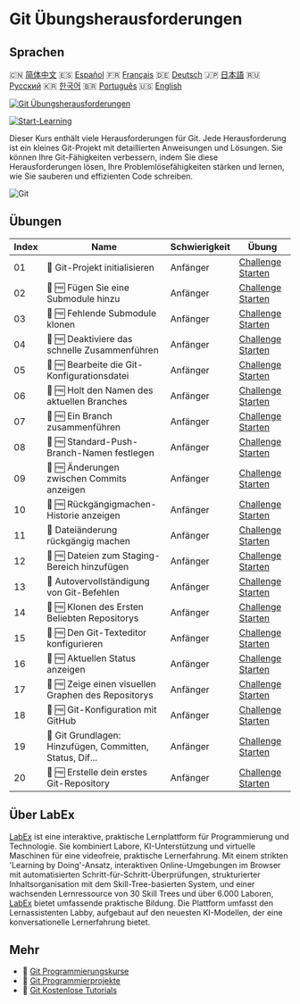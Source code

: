 # Git Übungsherausforderungen

## Sprachen

🇨🇳 [简体中文](README_zh.md) 🇪🇸 [Español](README_es.md) 🇫🇷 [Français](README_fr.md) 🇩🇪 [Deutsch](README_de.md) 🇯🇵 [日本語](README_ja.md) 🇷🇺 [Русский](README_ru.md) 🇰🇷 [한국어](README_ko.md) 🇧🇷 [Português](README_pt.md) 🇺🇸 [English](README.md) 

[![Git Übungsherausforderungen](https://cover-creator.labex.io/git-practice-challenges.png?lang=de)](https://labex.io/de/courses/git-practice-challenges)

[![Start-Learning](https://img.shields.io/badge/Start-Learning-whitesmoke?style=for-the-badge)](https://labex.io/de/courses/git-practice-challenges)

Dieser Kurs enthält viele Herausforderungen für Git. Jede Herausforderung ist ein kleines Git-Projekt mit detaillierten Anweisungen und Lösungen. Sie können Ihre Git-Fähigkeiten verbessern, indem Sie diese Herausforderungen lösen, Ihre Problemlösefähigkeiten stärken und lernen, wie Sie sauberen und effizienten Code schreiben.

![Git](https://img.shields.io/badge/Git-whitesmoke?style=for-the-badge&logo=git)


## Übungen

|   Index | Name                                                      | Schwierigkeit   | Übung                                                                                                                                                        |
|---------|-----------------------------------------------------------|-----------------|--------------------------------------------------------------------------------------------------------------------------------------------------------------|
|      01 | 🎯  Git-Projekt initialisieren                            | Anfänger        | <a target='_blank' href='https://labex.io/de/labs/git-initialize-git-project-385166?course=git-practice-challenges'>Challenge Starten</a>                    |
|      02 | 🎯 🆓 Fügen Sie eine Submodule hinzu                      | Anfänger        | <a target='_blank' href='https://labex.io/de/labs/add-a-submodule-12611?course=git-practice-challenges'>Challenge Starten</a>                                |
|      03 | 🎯 🆓 Fehlende Submodule klonen                           | Anfänger        | <a target='_blank' href='https://labex.io/de/labs/clone-missing-submodules-12620?course=git-practice-challenges'>Challenge Starten</a>                       |
|      04 | 🎯 🆓 Deaktiviere das schnelle Zusammenführen             | Anfänger        | <a target='_blank' href='https://labex.io/de/labs/disable-fast-forward-merging-12642?course=git-practice-challenges'>Challenge Starten</a>                   |
|      05 | 🎯 🆓 Bearbeite die Git-Konfigurationsdatei               | Anfänger        | <a target='_blank' href='https://labex.io/de/labs/edit-git-configuration-file-12645?course=git-practice-challenges'>Challenge Starten</a>                    |
|      06 | 🎯 🆓 Holt den Namen des aktuellen Branches               | Anfänger        | <a target='_blank' href='https://labex.io/de/labs/get-the-current-branch-name-12633?course=git-practice-challenges'>Challenge Starten</a>                    |
|      07 | 🎯 🆓 Ein Branch zusammenführen                           | Anfänger        | <a target='_blank' href='https://labex.io/de/labs/merge-a-branch-12655?course=git-practice-challenges'>Challenge Starten</a>                                 |
|      08 | 🎯 🆓 Standard-Push-Branch-Namen festlegen                | Anfänger        | <a target='_blank' href='https://labex.io/de/labs/set-default-push-branch-name-12672?course=git-practice-challenges'>Challenge Starten</a>                   |
|      09 | 🎯 🆓 Änderungen zwischen Commits anzeigen                | Anfänger        | <a target='_blank' href='https://labex.io/de/labs/view-changes-between-commits-12684?course=git-practice-challenges'>Challenge Starten</a>                   |
|      10 | 🎯 🆓 Rückgängigmachen-Historie anzeigen                  | Anfänger        | <a target='_blank' href='https://labex.io/de/labs/view-undo-history-12696?course=git-practice-challenges'>Challenge Starten</a>                              |
|      11 | 🎯  Dateiänderung rückgängig machen                       | Anfänger        | <a target='_blank' href='https://labex.io/de/labs/git-cancel-file-change-387714?course=git-practice-challenges'>Challenge Starten</a>                        |
|      12 | 🎯 🆓 Dateien zum Staging-Bereich hinzufügen              | Anfänger        | <a target='_blank' href='https://labex.io/de/labs/add-files-to-the-staging-area-12675?course=git-practice-challenges'>Challenge Starten</a>                  |
|      13 | 🎯  Autovervollständigung von Git-Befehlen                | Anfänger        | <a target='_blank' href='https://labex.io/de/labs/autocorrect-git-commands-12614?course=git-practice-challenges'>Challenge Starten</a>                       |
|      14 | 🎯 🆓 Klonen des Ersten Beliebten Repositorys             | Anfänger        | <a target='_blank' href='https://labex.io/de/labs/clone-the-first-trending-repository-12621?course=git-practice-challenges'>Challenge Starten</a>            |
|      15 | 🎯 🆓 Den Git-Texteditor konfigurieren                    | Anfänger        | <a target='_blank' href='https://labex.io/de/labs/configure-the-git-text-editor-12673?course=git-practice-challenges'>Challenge Starten</a>                  |
|      16 | 🎯 🆓 Aktuellen Status anzeigen                           | Anfänger        | <a target='_blank' href='https://labex.io/de/labs/view-current-status-12695?course=git-practice-challenges'>Challenge Starten</a>                            |
|      17 | 🎯 🆓 Zeige einen visuellen Graphen des Repositorys       | Anfänger        | <a target='_blank' href='https://labex.io/de/labs/view-a-visual-graph-of-the-repository-12685?course=git-practice-challenges'>Challenge Starten</a>          |
|      18 | 🎯 🆓 Git-Konfiguration mit GitHub                        | Anfänger        | <a target='_blank' href='https://labex.io/de/labs/git-git-configuration-with-github-23?course=git-practice-challenges'>Challenge Starten</a>                 |
|      19 | 🎯  Git Grundlagen: Hinzufügen, Committen, Status, Dif... | Anfänger        | <a target='_blank' href='https://labex.io/de/labs/shell-git-fundamentals-add-commit-status-diff-387715?course=git-practice-challenges'>Challenge Starten</a> |
|      20 | 🎯 🆓 Erstelle dein erstes Git-Repository                 | Anfänger        | <a target='_blank' href='https://labex.io/de/labs/create-your-first-git-repository-12632?course=git-practice-challenges'>Challenge Starten</a>               |

## Über LabEx

[LabEx](https://labex.io) ist eine interaktive, praktische Lernplattform für Programmierung und Technologie. Sie kombiniert Labore, KI-Unterstützung und virtuelle Maschinen für eine videofreie, praktische Lernerfahrung. Mit einem strikten 'Learning by Doing'-Ansatz, interaktiven Online-Umgebungen im Browser mit automatisierten Schritt-für-Schritt-Überprüfungen, strukturierter Inhaltsorganisation mit dem Skill-Tree-basierten System, und einer wachsenden Lernressource von 30 Skill Trees und über 6.000 Laboren, [LabEx](https://labex.io) bietet umfassende praktische Bildung. Die Plattform umfasst den Lernassistenten Labby, aufgebaut auf den neuesten KI-Modellen, der eine konversationelle Lernerfahrung bietet.

## Mehr

- 🔗 [Git Programmierungskurse](https://github.com/labex-labs/awesome-programming-courses)
- 🔗 [Git Programmierprojekte](https://github.com/labex-labs/awesome-programming-projects)
- 🔗 [Git Kostenlose Tutorials](https://github.com/labex-labs/git-free-tutorials)

